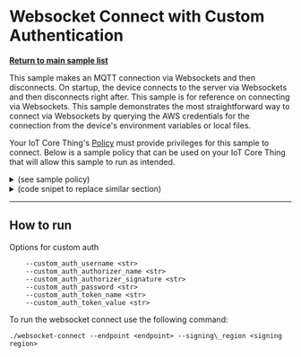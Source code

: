 # Websocket Connect with Custom Authentication

[**Return to main sample list**](../../README.md)

This sample makes an MQTT connection via Websockets and then disconnects. On startup, the device connects to the server via Websockets and then disconnects right after. This sample is for reference on connecting via Websockets. This sample demonstrates the most straightforward way to connect via Websockets by querying the AWS credentials for the connection from the device's environment variables or local files.

Your IoT Core Thing's [Policy](https://docs.aws.amazon.com/iot/latest/developerguide/iot-policies.html) must provide privileges for this sample to connect. Below is a sample policy that can be used on your IoT Core Thing that will allow this sample to run as intended.

<details>
<summary>(see sample policy)</summary>
<pre>
{
  "Version": "2012-10-17",
  "Statement": [
    {
      "Effect": "Allow",
      "Action": [
        "iot:Connect"
      ],
      "Resource": [
        "arn:aws:iot:<b>region</b>:<b>account</b>:client/test-*"
      ]
    }
  ]
}
</pre>


Replace with the following with the data from your AWS account:
* `<region>`: The AWS IoT Core region where you created your AWS IoT Core thing you wish to use with this sample. For example `us-east-1`.
* `<account>`: Your AWS IoT Core account ID. This is the set of numbers in the top right next to your AWS account name when using the AWS IoT Core website.

Note that in a real application, you may want to avoid the use of wildcards in your ClientID or use them selectively. Please follow best practices when working with AWS on production applications using the SDK. Also, for the purposes of this sample, please make sure your policy allows a client ID of `test-*` to connect or use `--client_id <client ID here>` to send the client ID your policy supports.

For this sample, using Websockets will attempt to fetch the AWS credentials to authorize the connection from your environment variables or local files. See the [authorizing direct AWS](https://docs.aws.amazon.com/iot/latest/developerguide/authorizing-direct-aws.html) page for documentation on how to get the AWS credentials, which then you can set to the `AWS_ACCESS_KEY_ID`, `AWS_SECRET_ACCESS_KEY`, and `AWS_SESSION_TOKEN` environment variables.

</details>

<details>
<summary> (code snipet to replace similar section)</summary>
<pre language="c++"> <code>
    Utils::cmdData cmdData = Utils::parseSampleInputCustomAuthorizerConnect(argc, argv, &apiHandle);

    // Create the MQTT builder and populate it with data from cmdData.
    Aws::Iot::MqttClient client;

    Aws::Crt::Auth::CredentialsProviderChainDefaultConfig defaultConfig;

    std::shared_ptr<Aws::Crt::Auth::ICredentialsProvider> provider =
        Aws::Crt::Auth::CredentialsProvider::CreateCredentialsProviderChainDefault(defaultConfig);

    Aws::Iot::WebsocketConfig websocketConfig((cmdData.input_signingRegion), provider);

    auto clientConfigBuilder = Aws::Iot::MqttClientConnectionConfigBuilder(websocketConfig);

    clientConfigBuilder.WithEndpoint((cmdData.input_endpoint));

    clientConfigBuilder.WithCustomAuthorizer(
        (cmdData.input_customAuthUsername),
        (cmdData.input_customAuthorizerName),
        (cmdData.input_customAuthorizerSignature),
        (cmdData.input_customAuthPassword),
        (cmdData.input_customTokenKeyName),
        (cmdData.input_customTokenValue));
</code><pre>
</details>

---

## How to run

Options for custom auth
```
    --custom_auth_username <str>
    --custom_auth_authorizer_name <str>
    --custom_auth_authorizer_signature <str>
    --custom_auth_password <str>
    --custom_auth_token_name <str>
    --custom_auth_token_value <str>
```

To run the websocket connect use the following command:

```
./websocket-connect --endpoint <endpoint> --signing\_region <signing region>
```

